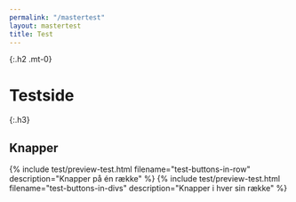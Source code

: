 ```yaml
---
permalink: "/mastertest"
layout: mastertest
title: Test
---
```


{:.h2 .mt-0}
# Testside

{:.h3}
## Knapper

{% include test/preview-test.html filename="test-buttons-in-row" description="Knapper på én række" %}
{% include test/preview-test.html filename="test-buttons-in-divs" description="Knapper i hver sin række" %}